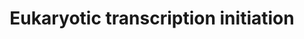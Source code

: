 ---
annotations:
- id: PW:0001575
  parent: regulatory pathway
  type: Pathway Ontology
  value: RNA polymerase III transcription initiation pathway
- id: PW:0001570
  parent: regulatory pathway
  type: Pathway Ontology
  value: RNA polymerase I transcription initiation pathway
- id: PW:0001274
  parent: regulatory pathway
  type: Pathway Ontology
  value: RNA polymerase II transcription initiation pathway
authors:
- Nsalomonis
- MaintBot
- MartijnVanIersel
- AlexanderPico
- Lauravanzon
- Khanspers
- Thomas
- MirellaKalafati
- Eweitz
citedin:
- link: PMC8751594
description: 'In eukaryotes, RNA polymerase, and therefore the initiation of transcription,
  requires the presence of a core promoter sequence in the DNA. RNA polymerase is
  able to bind to core promoters in the presence of various specific transcription
  factors. The most common type of core promoter in eukaryotes is a short DNA sequence
  known as a TATA box. The TATA box, as a core promoter, is the binding site for a
  transcription factor known as TATA binding protein (TBP), which is itself a subunit
  of another transcription factor, called Transcription Factor II D (TFIID). After
  TFIID binds to the TATA box via the TBP, five more transcription factors and RNA
  polymerase combine around the TATA box in a series of stages to form a preinitiation
  complex. One transcription factor, DNA helicase, has helicase activity and so is
  involved in the separating of opposing strands of double-stranded DNA to provide
  access to a single-stranded DNA template. However, only a low, or basal, rate of
  transcription is driven by the preinitiation complex alone. Other proteins known
  as activators and repressors, along with any associated coactivators or corepressors,
  are responsible for modulating transcription rate. (Source: [[wikipedia:Transcription_(genetics)|Wikipedia]])   Pathway
  source: http://www.web-books.com/MoBio/Free/Ch4E.htm'
last-edited: 2021-05-27
organisms:
- Homo sapiens
redirect_from:
- /index.php/Pathway:WP405
- /instance/WP405
- /instance/WP405_rr118377
revision: r118377
schema-jsonld:
- '@context': https://schema.org/
  '@id': https://wikipathways.github.io/pathways/WP405.html
  '@type': Dataset
  creator:
    '@type': Organization
    name: WikiPathways
  description: 'In eukaryotes, RNA polymerase, and therefore the initiation of transcription,
    requires the presence of a core promoter sequence in the DNA. RNA polymerase is
    able to bind to core promoters in the presence of various specific transcription
    factors. The most common type of core promoter in eukaryotes is a short DNA sequence
    known as a TATA box. The TATA box, as a core promoter, is the binding site for
    a transcription factor known as TATA binding protein (TBP), which is itself a
    subunit of another transcription factor, called Transcription Factor II D (TFIID).
    After TFIID binds to the TATA box via the TBP, five more transcription factors
    and RNA polymerase combine around the TATA box in a series of stages to form a
    preinitiation complex. One transcription factor, DNA helicase, has helicase activity
    and so is involved in the separating of opposing strands of double-stranded DNA
    to provide access to a single-stranded DNA template. However, only a low, or basal,
    rate of transcription is driven by the preinitiation complex alone. Other proteins
    known as activators and repressors, along with any associated coactivators or
    corepressors, are responsible for modulating transcription rate. (Source: [[wikipedia:Transcription_(genetics)|Wikipedia]])   Pathway
    source: http://www.web-books.com/MoBio/Free/Ch4E.htm'
  keywords:
  - CCNH
  - CDK7
  - ERCC2
  - ERCC3
  - GTF2A2
  - GTF2B
  - GTF2E1
  - GTF2E2
  - GTF2F2
  - GTF2H1
  - GTF2H2
  - GTF2H3
  - GTF2H4
  - ILK
  - MNAT1
  - POLR1A
  - POLR1B
  - POLR1D
  - POLR2A
  - POLR2B
  - POLR2C
  - POLR2E
  - POLR2F
  - POLR2G
  - POLR2H
  - POLR2I
  - POLR2J
  - POLR2K
  - POLR3B
  - POLR3D
  - POLR3E
  - POLR3H
  - POLR3K
  - Polr1e
  - TAF12
  - TAF13
  - TAF5
  - TAF6
  - TAF7
  - TAF9
  - TBP
  license: CC0
  name: Eukaryotic transcription initiation
seo: CreativeWork
title: Eukaryotic transcription initiation
wpid: WP405
---